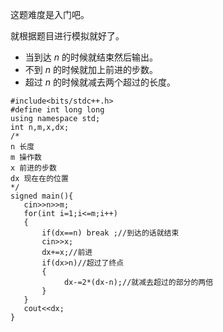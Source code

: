 这题难度是入门吧。

就根据题目进行模拟就好了。
-  当到达 $n$ 的时候就结束然后输出。
- 不到 $n$ 的时候就加上前进的步数。
- 超过 $n$ 的时候就减去两个超过的长度。

```
#include<bits/stdc++.h>
#define int long long
using namespace std;
int n,m,x,dx;
/*
n 长度
m 操作数
x 前进的步数 
dx 现在在的位置 
*/
signed main(){
   cin>>n>>m;
   for(int i=1;i<=m;i++)
   {
	   if(dx==n) break ;//到达的话就结束 
	   cin>>x;
	   dx+=x;//前进 
	   if(dx>n)//超过了终点 
	   {
			dx-=2*(dx-n);//就减去超过的部分的两倍 
	   }
   }
   cout<<dx;
}


```
